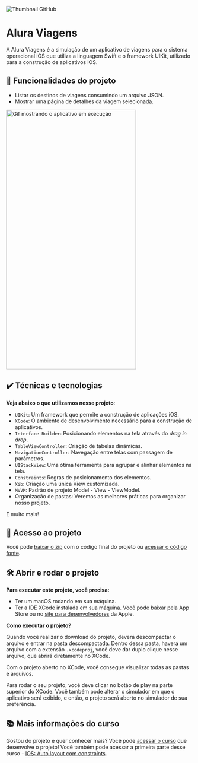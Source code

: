 ![Thumbnail GitHub](https://user-images.githubusercontent.com/47362960/145265918-3bc0247f-21f9-4f06-9a3a-b449d6652e2c.png)

# Alura Viagens

A Alura Viagens é a simulação de um aplicativo de viagens para o sistema operacional iOS que utiliza a linguagem Swift e o framework UIKit, utilizado para a construção de aplicativos iOS.

## 🔨 Funcionalidades do projeto

- Listar os destinos de viagens consumindo um arquivo JSON.
- Mostrar uma página de detalhes da viagem selecionada.

<img src="https://user-images.githubusercontent.com/47362960/145265922-131db89b-1ecd-416d-9f2a-06d8985c6dfc.gif" alt="Gif mostrando o aplicativo em execução" width="350" height="700">

## ✔️ Técnicas e tecnologias

**Veja abaixo o que utilizamos nesse projeto**:
- `UIKit`: Um framework que permite a construção de aplicações iOS.
- `XCode`: O ambiente de desenvolvimento necessário para a construção de aplicativos.
- `Interface Builder`: Posicionando elementos na tela através do *drag in drop*.
- `TableViewController`: Criação de tabelas dinâmicas.
- `NavigationController`: Navegação entre telas com passagem de parâmetros.
- `UIStackView`: Uma ótima ferramenta para agrupar e alinhar elementos na tela.
- `Constraints`: Regras de posicionamento dos elementos.
- `Xib`: Criação uma única View customizada.
- `MVVM`: Padrão de projeto Model - View - ViewModel.
- Organização de pastas: Veremos as melhores práticas para organizar nosso projeto.


E muito mais! 
 
## 📁 Acesso ao projeto

Você pode [baixar o zip](https://github.com/alura-cursos/alura-viagens-parte-II/archive/5e21197cdfdb4e9fe7c96ea9d91cd9f2c6c050f5.zip) com o código final do projeto ou [acessar o código fonte](https://github.com/alura-cursos/alura-viagens-parte-II/tree/master).

## 🛠️ Abrir e rodar o projeto

**Para executar este projeto, você precisa:**

- Ter um macOS rodando em sua máquina.
- Ter a IDE XCode instalada em sua máquina. Você pode baixar pela App Store ou no [site para desenvolvedores](https://developer.apple.com/download/all/) da Apple.

**Como executar o projeto?**

Quando você realizar o download do projeto, deverá descompactar o arquivo e entrar na pasta descompactada. Dentro dessa pasta, haverá um arquivo com a extensão `.xcodeproj`, você deve dar duplo clique nesse arquivo, que abrirá diretamente no XCode. 

Com o projeto aberto no XCode, você consegue visualizar todas as pastas e arquivos.

Para rodar o seu projeto, você deve clicar no botão de play na parte superior do XCode. Você também pode alterar o simulador em que o aplicativo será exibido, e então, o projeto será aberto no simulador de sua preferência.

## 📚 Mais informações do curso

Gostou do projeto e quer conhecer mais? Você pode [acessar o curso](https://cursos.alura.com.br/course/ios-layout-parte-2-recursos-telas-responsivas) que desenvolve o projeto! Você também pode acessar a primeira parte desse curso - [IOS: Auto layout com constraints](https://cursos.alura.com.br/course/ios-auto-layout-constraints).



